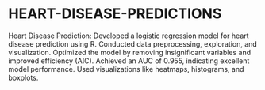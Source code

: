 # HEART-DISEASE-PREDICTIONS
Heart Disease Prediction: Developed a logistic regression model for heart disease prediction using R. Conducted data preprocessing, exploration, and visualization. Optimized the model by removing insignificant variables and improved efficiency (AIC). Achieved an AUC of 0.955, indicating excellent model performance. Used visualizations like heatmaps, histograms, and boxplots.
